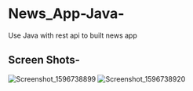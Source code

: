 # News_App-Java-
Use Java with rest api to built news app  

## Screen Shots-
![Screenshot_1596738899](https://user-images.githubusercontent.com/58309881/89570013-006e7680-d83f-11ea-96b9-671fe29d1caa.png)
![Screenshot_1596738920](https://user-images.githubusercontent.com/58309881/89570025-03696700-d83f-11ea-8096-dcf857a68548.png)
